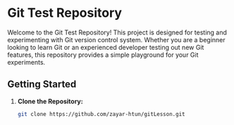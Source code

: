 # Git Test Repository

Welcome to the Git Test Repository! This project is designed for testing and experimenting with Git version control system. Whether you are a beginner looking to learn Git or an experienced developer testing out new Git features, this repository provides a simple playground for your Git experiments.

## Getting Started

1. **Clone the Repository:**
   ```bash
   git clone https://github.com/zayar-htun/gitLesson.git
